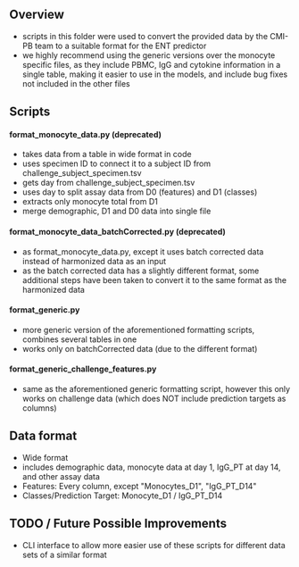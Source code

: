 ## Overview

- scripts in this folder were used to convert the provided data by the CMI-PB team to a suitable format for the ENT predictor
- we highly recommend using the generic versions over the monocyte specific files, as they include PBMC, IgG and cytokine information in a single table, making it easier to use in the models, and include bug fixes not included in the other files

## Scripts

#### format_monocyte_data.py (deprecated)

- takes data from a table in wide format in code
- uses specimen ID to connect it to a subject ID from challenge_subject_specimen.tsv
- gets day from challenge_subject_specimen.tsv
- uses day to split assay data from D0 (features) and D1 (classes)
- extracts only monocyte total from D1
- merge demographic, D1 and D0 data into single file

#### format_monocyte_data_batchCorrected.py (deprecated)

- as format_monocyte_data.py, except it uses batch corrected data instead of harmonized data as an input
- as the batch corrected data has a slightly different format, some additional steps have been taken to convert it to the same format as the harmonized data

#### format_generic.py

- more generic version of the aforementioned formatting scripts, combines several tables in one
- works only on batchCorrected data (due to the different format)

#### format_generic_challenge_features.py

- same as the aforementioned generic formatting script, however this only works on challenge data (which does NOT include prediction targets as columns)

## Data format

- Wide format
- includes demographic data, monocyte data at day 1, IgG_PT at day 14, and other assay data
- Features: Every column, except "Monocytes_D1", "IgG_PT_D14"
- Classes/Prediction Target: Monocyte_D1 / IgG_PT_D14

## TODO / Future Possible Improvements

- CLI interface to allow more easier use of these scripts for different data sets of a similar format
